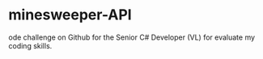 # minesweeper-API
ode challenge on Github for the Senior C# Developer (VL) for evaluate my coding skills.
